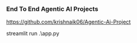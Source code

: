 ### End To End Agentic AI Projects

https://github.com/krishnaik06/Agentic-Ai-Project

streamlit run .\app.py 
